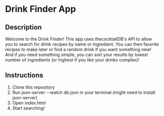 # Drink Finder App

## Description
Welcome to the Drink Finder! This app uses thecocktailDB's API to allow you to search for drink recipes by name or ingredient. 
You can then favorite recipes to make later or find a random drink if you want something new!
And if you need something simple, you can sort your results by lowest number of ingredients (or highest if you like your drinks complex)!

## Instructions
1. Clone this repository
2. Run json-server  --watch db.json in your terminal (might need to install json-server)
3. Open index.html
4. Start searching!
